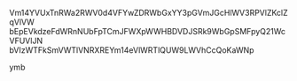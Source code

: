 Vm14YVUxTnRWa2RWV0d4VFYwZDRWbGxYY3pGVmJGcHlWV3RPVlZKclZqVlVW
bEpEVkdzeFdWRnNUbFpTCmJFWXpWWHBDVDJSRk9WbGpSMFpyQ21WcVFUVlJN
bVIzWTFkSmVWTlVNRXREYm14eVlWRTlQUW9LWVhCcQoKaWNp

ymb